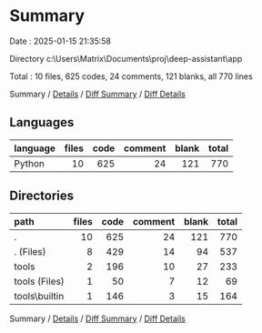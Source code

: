 # Summary

Date : 2025-01-15 21:35:58

Directory c:\\Users\\Matrix\\Documents\\proj\\deep-assistant\\app

Total : 10 files,  625 codes, 24 comments, 121 blanks, all 770 lines

Summary / [Details](details.md) / [Diff Summary](diff.md) / [Diff Details](diff-details.md)

## Languages
| language | files | code | comment | blank | total |
| :--- | ---: | ---: | ---: | ---: | ---: |
| Python | 10 | 625 | 24 | 121 | 770 |

## Directories
| path | files | code | comment | blank | total |
| :--- | ---: | ---: | ---: | ---: | ---: |
| . | 10 | 625 | 24 | 121 | 770 |
| . (Files) | 8 | 429 | 14 | 94 | 537 |
| tools | 2 | 196 | 10 | 27 | 233 |
| tools (Files) | 1 | 50 | 7 | 12 | 69 |
| tools\\builtin | 1 | 146 | 3 | 15 | 164 |

Summary / [Details](details.md) / [Diff Summary](diff.md) / [Diff Details](diff-details.md)